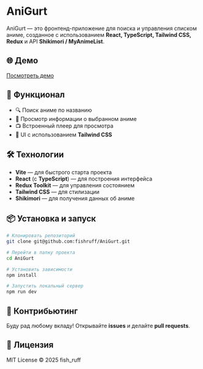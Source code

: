 # AniGurt

AniGurt — это фронтенд-приложение для поиска и управления списком аниме, созданное с использованием **React, TypeScript, Tailwind CSS, Redux** и API **Shikimori / MyAnimeList**.

## 🌐 Демо
[Посмотреть демо](https://anigurt.vercel.app/)

## 🚀 Функционал
- 🔍 Поиск аниме по названию
- 📜 Просмотр информации о выбранном аниме
- 📺 Встроенный плеер для просмотра
- 🎨 UI с использованием **Tailwind CSS**

## 🛠️ Технологии
- **Vite** — для быстрого старта проекта
- **React** (с **TypeScript**) — для построения интерфейса
- **Redux Toolkit** — для управления состоянием
- **Tailwind CSS** — для стилизации
- **Shikimori** — для получения данных об аниме

## 📦 Установка и запуск
```sh
# Клонировать репозиторий
git clone git@github.com:fishruff/AniGurt.git

# Перейти в папку проекта
cd AniGurt

# Установить зависимости
npm install

# Запустить локальный сервер
npm run dev
```



## 🤝 Контрибьютинг
Буду рад любому вкладу! Открывайте **issues** и делайте **pull requests**.

## 📜 Лицензия
MIT License © 2025 fish_ruff

